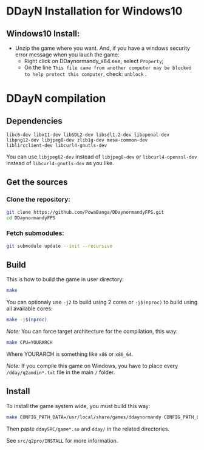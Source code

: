 DDayN Installation for Windows10
================================

Windows10 Install:
------------------

* Unzip the game where you want. 
And, if you have a windows security error message when you lauch the game:
   * Right click on DDaynormandy_x84.exe, select `Property`;
   * On the line `This file came from another computer may be blocked to help protect this computer`, check: `unblock` .


DDayN compilation
=================

Dependencies
------------

```
libc6-dev libx11-dev libSDL2-dev libsdl1.2-dev libopenal-dev
libpng12-dev libjpeg8-dev zlib1g-dev mesa-common-dev
liblircclient-dev libcurl4-gnutls-dev
```

You can use `libjpeg62-dev` instead of `libjpeg8-dev` or
`libcurl4-openssl-dev` instead of `libcurl4-gnutls-dev` as you
like.

Get the sources
---------------

### Clone the repository:

```sh
git clone https://github.com/PowaBanga/DDaynormandyFPS.git
cd DDaynormandyFPS
```

### Fetch submodules:

```sh
git submodule update --init --recursive
```

Build
-----

This is how to build the game in user directory:

```sh
make
```

You can optionaly use `-j2` to build using 2 cores or `-j$(nproc)`
to build using all available cores:

```sh
make -j$(nproc)
```

_Note:_ You can force target architecture for the compilation, this way:

```sh
make CPU=YOURARCH
```

Where YOURARCH is something like `x86` or `x86_64`.

_Note:_ If you compile this game on Windows, you have to place every `/dday/q2amdin*.txt` file in the main `/` folder.


Install
-------

To install the game system wide, you must build this way:

```sh
make CONFIG_PATH_DATA=/usr/local/share/games/ddaynormandy CONFIG_PATH_LIB=/usr/local/lib/games/ddaynormandy
```

Then paste `ddaySRC/game*.so` and `dday/` in the related directories.

See `src/q2pro/INSTALL` for more information.
